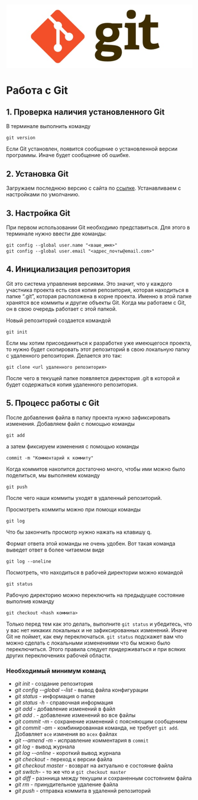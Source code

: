 ![Logo](Git.jpg)

# Работа с Git

## 1. Проверка наличия установленного Git

В терминале выполнить команду 
```
git version
```
Если Git установлен, появится сообщение о установленной версии программы. Иначе будет сообщение об ошибке.

## 2. Установка Git

Загружаем последнюю версию с сайта по [ссылке](https://git-scm.com/downloads).
Устанавливаем с настройками по умолчанию.

## 3. Настройка Git

При первом использовании Git необходимо представиться.
Для этого в терминале нужно ввести две команды:

```
git config --global user.name "<ваше_имя>"
git config --global user.email "<адрес_почты@email.com>"
```

## 4. Инициализация репозитория

Git это система управления версиями. Это значит, что у каждого участника проекта есть своя копия репозитория, которая находиться в папке “.git”, которая расположена в корне проекта. Именно в этой папке хранятся все коммиты и другие объекты Git. Когда мы работаем с Git, он в свою очередь работает с этой папкой.

Новый репозиторий создается командой

```
git init
```

Если мы хотим присоединиться к разработке уже имеющегося проекта, то нужно будет скопировать этот репозиторий в свою локальную папку с удаленного репозитория. Делается это так:

```
git clone <url удаленного репозитория>
```

После чего в текущей папке появляется директория .git в которой и будет содержаться копия удаленного репозитория.

## 5. Процесс работы с Git

После добавления файла в папку проекта нужно зафиксировать изменения. Добавляем файл с помощью команды

```
git add
```

а затем фиксируем изменения с помощью команды
```
commit -m "Комментарий к коммиту"
```  

Когда коммитов накопится достаточно много, чтобы ими можно было поделиться, мы выполняем команду
```
git push
```

После чего наши коммиты уходят в удаленный репозиторий.

Просмотреть коммиты можно при помощи команды

```
git log
```

Что бы закончить просмотр нужно нажать на клавишу q.

Формат ответа этой команды не очень удобен. Вот такая команда выведет ответ в более читаемом виде

```
git log --oneline
```


Посмотреть, что находиться в рабочей директории можно командой

```
git status
```

Рабочую директорию можно переключить на предыдущее состояние выполнив команду

```
git checkout <hash коммита> 
```

Только перед тем как это делать, выполните `git status` и убедитесь, что у вас нет никаких локальных и не зафиксированных изменений. Иначе Git не поймет, как ему переключаться. `git status` подскажет вам что можно сделать с локальными изменениями что бы можно было переключиться. Этого правила следует придерживаться и при всяких других переключениях рабочей области.

### Необходимый минимум команд


* *git init* - создание репозитория
* *git config --global --list* - вывод файла конфигурации
* *git status* - информация о папке
* *git status -h* - справочная информация
* *git add* - добавление изменений в файл
* *git add .* - добавление изменений во все файлы
* *git commit -m* - сохранение изменений с поясняющим сообщением
* *git commit -am* - комбинированная команда, не требует `git add`. Добавляет `все` измнения во `всех` файлах
* *git --amend -m* - исправление комментария в `commit`
* *git log* - вывод журнала
* *git log --online* - короткий вывод журнала
* *git checkout*  - переход к версии файла
* *git checkout master* - возврат на актуально е состояние файла
* *git switch-* - то же что и `git checkout master`
* *git diff* - разнница между текущим и сохраненным состоянием файла
* *git rm* - принудительное удаление файла
* *git push* - отправка коммита в удаленнй репозиторий

